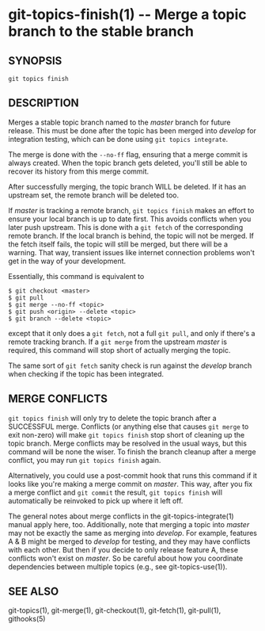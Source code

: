 # git-topics-finish(1) -- Merge a topic branch to the stable branch

## SYNOPSIS

`git topics finish` <topic>

## DESCRIPTION

Merges a stable topic branch named <topic> to the _master_ branch for future
release. This must be done after the topic has been merged into _develop_ for
integration testing, which can be done using `git topics integrate`.

The merge is done with the `--no-ff` flag, ensuring that a merge commit is
always created. When the topic branch gets deleted, you'll still be able to
recover its history from this merge commit.

After successfully merging, the topic branch WILL be deleted. If it has an
upstream set, the remote branch will be deleted too.

If _master_ is tracking a remote branch, `git topics finish` makes an effort to
ensure your local branch is up to date first. This avoids conflicts when you
later push upstream. This is done with a `git fetch` of the corresponding
remote branch. If the local branch is behind, the topic will not be merged. If
the fetch itself fails, the topic will still be merged, but there will be a
warning. That way, transient issues like internet connection problems won't get
in the way of your development.

Essentially, this command is equivalent to

    $ git checkout <master>
    $ git pull
    $ git merge --no-ff <topic>
    $ git push <origin> --delete <topic>
    $ git branch --delete <topic>

except that it only does a `git fetch`, not a full `git pull`, and only if
there's a remote tracking branch. If a `git merge` from the upstream _master_
is required, this command will stop short of actually merging the topic.

The same sort of `git fetch` sanity check is run against the _develop_ branch
when checking if the topic has been integrated.

## MERGE CONFLICTS

`git topics finish` will only try to delete the topic branch after a SUCCESSFUL
merge. Conflicts (or anything else that causes `git merge` to exit non-zero)
will make `git topics finish` stop short of cleaning up the topic branch. Merge
conflicts may be resolved in the usual ways, but this command will be none the
wiser. To finish the branch cleanup after a merge conflict, you may run `git
topics finish` again.

Alternatively, you could use a post-commit hook that runs this command if it
looks like you're making a merge commit on _master_. This way, after you fix a
merge conflict and `git commit` the result, `git topics finish` will
automatically be reinvoked to pick up where it left off.

The general notes about merge conflicts in the git-topics-integrate(1) manual
apply here, too. Additionally, note that merging a topic into _master_ may not
be exactly the same as merging into _develop_. For example, features A & B
might be merged to _develop_ for testing, and they may have conflicts with each
other. But then if you decide to only release feature A, these conflicts won't
exist on _master_. So be careful about how you coordinate dependencies between
multiple topics (e.g., see git-topics-use(1)).

## SEE ALSO

git-topics(1), git-merge(1), git-checkout(1), git-fetch(1), git-pull(1), githooks(5)
